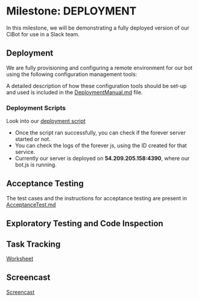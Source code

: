 # Milestone: DEPLOYMENT

In this milestone, we will be demonstrating a fully deployed version of our CiBot for use in a Slack team.

## Deployment

We are fully provisioning and configuring a remote environment for our bot using the following configuration management tools:

A detailed description of how these configuration tools should be set-up and used is included in the [DeploymentManual.md](DeploymentManual.md) file.
 
### Deployment Scripts

Look into our [deployment script](https://github.ncsu.edu/ssrivas8/CSC510Project/blob/milestone3/deployment/aws.yml)

* Once the script ran successfully, you can check if the forever server started or not.</br>
* You can check the logs of the forever js, using the ID created for that service.</br>
* Currently our server is deployed on **54.209.205.158:4390**, where our bot.js is running.</br>

## Acceptance Testing
The test cases and the instructions for acceptance testing are present in [AcceptanceTest.md](AcceptanceTest.md)

## Exploratory Testing and Code Inspection

## Task Tracking

[Worksheet](WORKSHEET.md)

## Screencast

[Screencast](https://youtu.be/LolG8v-XZR4)

